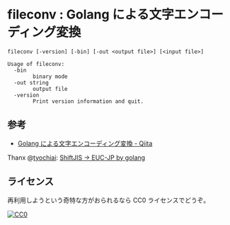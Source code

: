 # fileconv : Golang による文字エンコーディング変換

```shell
fileconv [-version] [-bin] [-out <output file>] [<input file>]

Usage of fileconv:
  -bin
        binary mode
  -out string
        output file
  -version
        Print version information and quit.
```

## 参考

- [Golang による文字エンコーディング変換 - Qiita](http://qiita.com/spiegel-im-spiegel/items/2e475b48226330aa5570)

Thanx @[tyochiai](http://qiita.com/tyochiai): [ShiftJIS -> EUC-JP by golang](https://gist.github.com/tyochiai/239c5433872e4c9cb517)

## ライセンス

再利用しようという奇特な方がおられるなら CC0 ライセンスでどうぞ。

[![CC0](http://i.creativecommons.org/p/zero/1.0/88x31.png "CC0")](http://creativecommons.org/publicdomain/zero/1.0/deed.ja)
